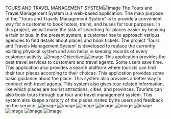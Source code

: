 TOURS AND TRAVEL MANAGEMENT SYSTEM![image](https://github.com/Arnab-manna307/big_project/assets/175200201/b056814f-bb2e-4df6-9d9b-9020e6030e83)
The Tours and Travel Management System is a web-based application. The main purpose of the “Tours and Travels Management System" is to provide a convenient way for a customer to book hotels, trains, and buses for tour purposes. In this project, we will make the task of searching for places easier by booking a train or bus. In the present system, a customer has to approach various agencies to find details about places and book tickets. The project ‘Tours and Travels Management System’ is developed to replace the currently existing physical system and also helps in keeping records of every customer activity.
![image](https://github.com/Arnab-manna307/big_project/assets/175200201/a8ec7ea6-5041-47b6-be23-2dcc1d90ed39)
Objectives![image](https://github.com/Arnab-manna307/big_project/assets/175200201/c3236631-d269-483e-b68a-bc29b45c398d)
This application provides the best travel services to customers and travel agents.
Some users save time.
 This application also provides a search platform where tourists can find their tour places according to their choices.
This application provides some basic guidance about the place.
This system also provides a better way to connect with travel agents.
This system also gives tour-related information, like which places are tourist attractions, cities, and provinces. 
Tourists can also book tours through our tour and travel management system. This system also keeps a history of the places visited by its users and feedback on the service.
![image](https://github.com/Arnab-manna307/big_project/assets/175200201/d199150b-0abe-49f9-8e26-ff74cf594614)
![image](https://github.com/Arnab-manna307/big_project/assets/175200201/6c270cd8-c984-4cc6-857d-7207958bd85e)
![image](https://github.com/Arnab-manna307/big_project/assets/175200201/bbc4b96e-f260-4a94-8144-73678acccad1)
![image](https://github.com/Arnab-manna307/big_project/assets/175200201/936be95f-e17f-4460-845e-9a60f6908c85)
![image](https://github.com/Arnab-manna307/big_project/assets/175200201/c0f6f86e-724d-42c1-90d0-c114d7de2dd4)
![image](https://github.com/Arnab-manna307/big_project/assets/175200201/349ec26d-b34f-4f62-a2f1-a5b7dece8091)
![image](https://github.com/Arnab-manna307/big_project/assets/175200201/6920ff2b-98b0-4f6a-bd19-a5a7d2d274b2)
![image](https://github.com/Arnab-manna307/big_project/assets/175200201/bd27ce00-978f-464c-8bf7-cec9673cc9b2)
![image](https://github.com/Arnab-manna307/big_project/assets/175200201/5e58ce21-b3a5-4538-ae4a-0d3a7f67af74)


